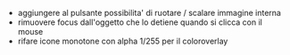 - aggiungere al pulsante possibilita' di ruotare / scalare immagine interna
- rimuovere focus dall'oggetto che lo detiene quando si clicca con il mouse
- rifare icone monotone con alpha 1/255 per il coloroverlay
